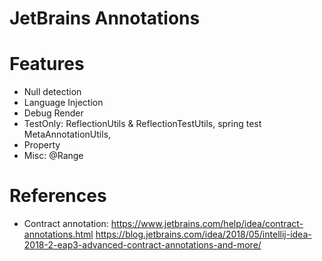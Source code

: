 JetBrains Annotations
=====================

# Features

* Null detection
* Language Injection
* Debug Render
* TestOnly: ReflectionUtils & ReflectionTestUtils, spring test MetaAnnotationUtils,
* Property
* Misc: @Range

# References

* Contract annotation:  https://www.jetbrains.com/help/idea/contract-annotations.html https://blog.jetbrains.com/idea/2018/05/intellij-idea-2018-2-eap3-advanced-contract-annotations-and-more/
